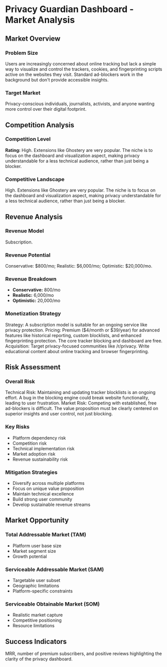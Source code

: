 # Privacy Guardian Dashboard - Market Analysis

## Market Overview

### Problem Size
Users are increasingly concerned about online tracking but lack a simple way to visualize and control the trackers, cookies, and fingerprinting scripts active on the websites they visit. Standard ad-blockers work in the background but don't provide accessible insights.

### Target Market
Privacy-conscious individuals, journalists, activists, and anyone wanting more control over their digital footprint.

## Competition Analysis

### Competition Level
**Rating:** High. Extensions like Ghostery are very popular. The niche is to focus on the dashboard and visualization aspect, making privacy understandable for a less technical audience, rather than just being a blocker.

### Competitive Landscape
High. Extensions like Ghostery are very popular. The niche is to focus on the dashboard and visualization aspect, making privacy understandable for a less technical audience, rather than just being a blocker.

## Revenue Analysis

### Revenue Model
Subscription.

### Revenue Potential
Conservative: $800/mo; Realistic: $6,000/mo; Optimistic: $20,000/mo.

### Revenue Breakdown
- **Conservative:** 800/mo
- **Realistic:** 6,000/mo
- **Optimistic:** 20,000/mo

### Monetization Strategy
Strategy: A subscription model is suitable for an ongoing service like privacy protection. Pricing: Premium ($4/month or $39/year) for advanced features like historical reporting, custom blocklists, and enhanced fingerprinting protection. The core tracker blocking and dashboard are free. Acquisition: Target privacy-focused communities like /r/privacy. Write educational content about online tracking and browser fingerprinting.

## Risk Assessment

### Overall Risk
Technical Risk: Maintaining and updating tracker blocklists is an ongoing effort. A bug in the blocking engine could break website functionality, leading to user frustration. Market Risk: Competing with established, free ad-blockers is difficult. The value proposition must be clearly centered on superior insights and user control, not just blocking.

### Key Risks
- Platform dependency risk
- Competition risk
- Technical implementation risk
- Market adoption risk
- Revenue sustainability risk

### Mitigation Strategies
- Diversify across multiple platforms
- Focus on unique value proposition
- Maintain technical excellence
- Build strong user community
- Develop sustainable revenue streams

## Market Opportunity

### Total Addressable Market (TAM)
- Platform user base size
- Market segment size
- Growth potential

### Serviceable Addressable Market (SAM)
- Targetable user subset
- Geographic limitations
- Platform-specific constraints

### Serviceable Obtainable Market (SOM)
- Realistic market capture
- Competitive positioning
- Resource limitations

## Success Indicators
MRR, number of premium subscribers, and positive reviews highlighting the clarity of the privacy dashboard.
